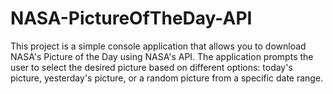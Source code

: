 # NASA-PictureOfTheDay-API

This project is a simple console application that allows you to download NASA's Picture of the Day using NASA's API. The application prompts the user to select the desired picture based on different options: today's picture, yesterday's picture, or a random picture from a specific date range.
